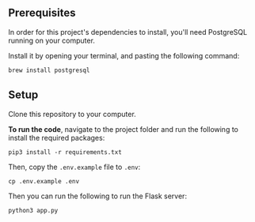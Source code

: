 
## Prerequisites

In order for this project's dependencies to install, you'll need PostgreSQL running on your computer.

Install it by opening your terminal, and pasting the following command:

```bash
brew install postgresql
```

## Setup

Clone this repository to your computer.


**To run the code**, navigate to the project folder and run the following to install the required packages:

```
pip3 install -r requirements.txt
```

Then, copy the `.env.example` file to `.env`:

```
cp .env.example .env
```

Then you can run the following to run the Flask server:

```
python3 app.py
```
